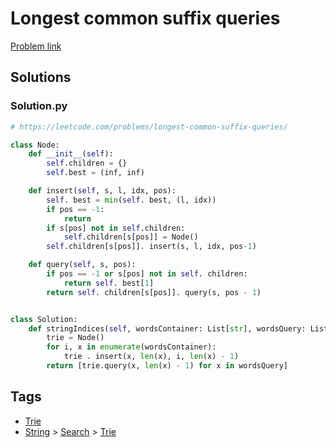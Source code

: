 # Longest common suffix queries

[Problem link](https://leetcode.com/problems/longest-common-suffix-queries/)

## Solutions


### Solution.py
```py
# https://leetcode.com/problems/longest-common-suffix-queries/

class Node:
    def __init__(self):
        self.children = {}
        self.best = (inf, inf)

    def insert(self, s, l, idx, pos):
        self. best = min(self. best, (l, idx))
        if pos == -1:
            return
        if s[pos] not in self.children:
            self.children[s[pos]] = Node()
        self.children[s[pos]]. insert(s, l, idx, pos-1)

    def query(self, s, pos):
        if pos == -1 or s[pos] not in self. children:
            return self. best[1]
        return self. children[s[pos]]. query(s, pos - 1)


class Solution:
    def stringIndices(self, wordsContainer: List[str], wordsQuery: List[str]) -> List[int]:
        trie = Node()
        for i, x in enumerate(wordsContainer):
            trie . insert(x, len(x), i, len(x) - 1)
        return [trie.query(x, len(x) - 1) for x in wordsQuery]
```
## Tags

* [Trie](/Collections/trie.md#trie)
* [String](/Collections/string.md#string) > [Search](/Collections/string.md#search) > [Trie](/Collections/string.md#trie)
